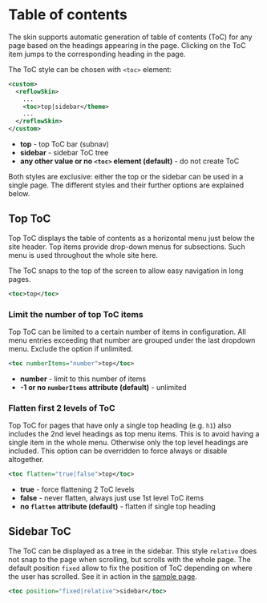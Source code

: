 # Table of contents

The skin supports automatic generation of table of contents (ToC) for any page based on the headings
appearing in the page. Clicking on the ToC item jumps to the corresponding heading in the page.

The ToC style can be chosen with `<toc>` element:

```xml
<custom>
  <reflowSkin>
    ...
    <toc>top|sidebar</theme>
    ...
  </reflowSkin>
</custom>
```

- **top** - top ToC bar (subnav)
- **sidebar** - sidebar ToC tree
- **any other value or no `<toc>` element (default)** - do not create ToC

Both styles are exclusive: either the top or the sidebar can be used in a single page. The
different styles and their further options are explained below.

## Top ToC

Top ToC displays the table of contents as a horizontal menu just below the site header. Top items
provide drop-down menus for subsections. Such menu is used throughout the whole site here.

The ToC snaps to the top of the screen to allow easy navigation in long pages.

```xml
<toc>top</toc>
```

### Limit the number of top ToC items

Top ToC can be limited to a certain number of items in configuration. All menu entries exceeding
that number are grouped under the last dropdown menu. Exclude the option if unlimited.

```xml
<toc numberItems="number">top</toc>
```

- **number** - limit to this number of items
- **-1 or no `numberItems` attribute (default)** - unlimited

### Flatten first 2 levels of ToC

Top ToC for pages that have only a single top heading (e.g. `h1`) also includes the 2nd level
headings as top menu items. This is to avoid having a single item in the whole menu. Otherwise
only the top level headings are included. This option can be overridden to force always or
disable altogether.

```xml
<toc flatten="true|false">top</toc>
```

- **true** - force flattening 2 ToC levels
- **false** - never flatten, always just use 1st level ToC items
- **no `flatten` attribute (default)** - flatten if single top heading

## Sidebar ToC

The ToC can be displayed as a tree in the sidebar. This style `relative` does not snap to the page when scrolling, but scrolls with the whole page. The default position `fixed` allow to fix the position of ToC depending on where the user has scrolled. See it in action in the [sample page][toc-sidebar].

```xml
<toc position="fixed|relative">sidebar</toc>
```

[toc-sidebar]: toc-sidebar.html
